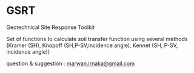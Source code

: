 # GSRT
Geotechnical Site Response Toolkit

Set of functions to calculate soil transfer function using several methods (Kramer (SH), Knopoff (SH,P-SV,incidence angle), Kennet (SH, P-SV, incidence angle))

question & suggestion :
marwan.irnaka@gmail.com